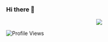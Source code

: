 ### Hi there 👋

<p align="center">
   <img src="https://octodex.github.com/images/godotocat.png">
</p>

![Profile Views](https://hits.seeyoufarm.com/api/count/incr/badge.svg?url=https://github.com/ZoliKonya&title=Profile%20views&count_private=true&label=Profile%20Views)


